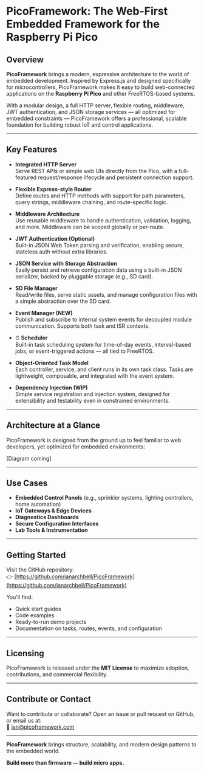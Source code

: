# PicoFramework: The Web-First Embedded Framework for the Raspberry Pi Pico

## Overview

**PicoFramework** brings a modern, expressive architecture to the world of embedded development. Inspired by Express.js and designed specifically for microcontrollers, PicoFramework makes it easy to build web-connected applications on the **Raspberry Pi Pico** and other FreeRTOS-based systems.

With a modular design, a full HTTP server, flexible routing, middleware, JWT authentication, and JSON storage services — all optimized for embedded constraints — PicoFramework offers a professional, scalable foundation for building robust IoT and control applications.

---

## Key Features

- **Integrated HTTP Server**  
  Serve REST APIs or simple web UIs directly from the Pico, with a full-featured request/response lifecycle and persistent connection support.

- **Flexible Express-style Router**  
  Define routes and HTTP methods with support for path parameters, query strings, middleware chaining, and route-specific logic.

- **Middleware Architecture**  
  Use reusable middleware to handle authentication, validation, logging, and more. Middleware can be scoped globally or per-route.

- **JWT Authentication (Optional)**  
  Built-in JSON Web Token parsing and verification, enabling secure, stateless auth without extra libraries.

- **JSON Service with Storage Abstraction**  
  Easily persist and retrieve configuration data using a built-in JSON serializer, backed by pluggable storage (e.g., SD card).

- **SD File Manager**  
  Read/write files, serve static assets, and manage configuration files with a simple abstraction over the SD card.

- **Event Manager (NEW)**  
  Publish and subscribe to internal system events for decoupled module communication. Supports both task and ISR contexts.

- ⏰ **Scheduler**  
  Built-in task scheduling system for time-of-day events, interval-based jobs, or event-triggered actions — all tied to FreeRTOS.

- **Object-Oriented Task Model**  
  Each controller, service, and client runs in its own task class. Tasks are lightweight, composable, and integrated with the event system.

- **Dependency Injection (WIP)**  
  Simple service registration and injection system, designed for extensibility and testability even in constrained environments.

---

## Architecture at a Glance

PicoFramework is designed from the ground up to feel familiar to web developers, yet optimized for embedded environments:

[Diagram coming]


---

## Use Cases

- **Embedded Control Panels** (e.g., sprinkler systems, lighting controllers, home automation)
- **IoT Gateways & Edge Devices**
- **Diagnostics Dashboards**
- **Secure Configuration Interfaces**
- **Lab Tools & Instrumentation**

---

## Getting Started

Visit the GitHub repository:  
👉 [https://github.com/ianarchbell/PicoFramework](https://github.com/ianarchbell/PicoFramework)

You'll find:
- Quick start guides
- Code examples
- Ready-to-run demo projects
- Documentation on tasks, routes, events, and configuration

---

## Licensing

PicoFramework is released under the **MIT License** to maximize adoption, contributions, and commercial flexibility.

---

## Contribute or Contact

Want to contribute or collaborate? Open an issue or pull request on GitHub, or email us at:  
📩 [ian@picoframework.com](mailto:ian@picoframework.com)

---

**PicoFramework** brings structure, scalability, and modern design patterns to the embedded world.  

**Build more than firmware — build micro apps.**
